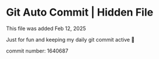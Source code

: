 # Git Auto Commit | Hidden File

This file was added Feb 12, 2025

Just for fun and keeping my daily git commit active 🤪

commit number: 1640687
